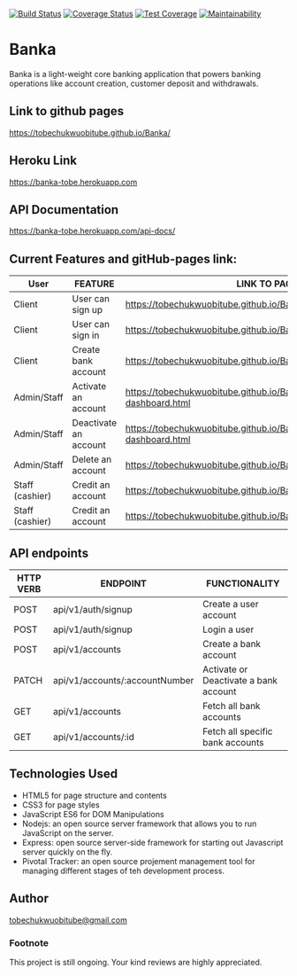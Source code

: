 [![Build Status](https://travis-ci.org/tobechukwuobitube/Banka.svg?branch=develop)](https://travis-ci.org/tobechukwuobitube/Banka)
[![Coverage Status](https://coveralls.io/repos/github/tobechukwuobitube/Banka/badge.svg?branch=ch-setup-transaction-dummyData-model-%23165334294)](https://coveralls.io/github/tobechukwuobitube/Banka?branch=ch-setup-transaction-dummyData-model-%23165334294)
[![Test Coverage](https://api.codeclimate.com/v1/badges/f3d6ff4120779fd6daf1/test_coverage)](https://codeclimate.com/github/tobechukwuobitube/Banka/test_coverage)
[![Maintainability](https://api.codeclimate.com/v1/badges/f3d6ff4120779fd6daf1/maintainability)](https://codeclimate.com/github/tobechukwuobitube/Banka/maintainability)

# Banka
Banka is a light-weight core banking application that powers banking operations like account creation, customer deposit and withdrawals.


## Link to github pages
https://tobechukwuobitube.github.io/Banka/

## Heroku Link
https://banka-tobe.herokuapp.com

## API Documentation
https://banka-tobe.herokuapp.com/api-docs/


## Current Features and gitHub-pages link:

| User            | FEATURE                | LINK TO PAGES/VIEWS                                                             |
| ---------       | -----------------------| --------------------------------------------------------------------------------|
| Client          | User can sign up       | https://tobechukwuobitube.github.io/Banka/UI/assets/pages/signup.html           |
| Client          | User can sign in       | https://tobechukwuobitube.github.io/Banka/UI/assets/pages/login.html            |
| Client          | Create bank account    | https://tobechukwuobitube.github.io/Banka/UI/assets/pages/client.html           |
| Admin/Staff     | Activate an account    | https://tobechukwuobitube.github.io/Banka/UI/assets/pages/admin-dashboard.html  |
| Admin/Staff     | Deactivate an account  | https://tobechukwuobitube.github.io/Banka/UI/assets/pages/admin-dashboard.html  |
| Admin/Staff     | Delete an account      | https://tobechukwuobitube.github.io/Banka/UI/assets/pages/accounts.html         |
| Staff (cashier) | Credit an account      | https://tobechukwuobitube.github.io/Banka/UI/assets/pages/transaction.html      |
| Staff (cashier) | Credit an account      | https://tobechukwuobitube.github.io/Banka/UI/assets/pages/transaction.html      |


## API endpoints

| HTTP VERB | ENDPOINT                                | FUNCTIONALITY                           |
| --------- | ------------------------------          | ----------------------------------------|
| POST      | api/v1/auth/signup                      | Create a user account                   |
| POST      | api/v1/auth/signup                      | Login a user                            |
| POST      | api/v1/accounts                         | Create a bank account                   |
| PATCH     | api/v1/accounts/:accountNumber          | Activate or Deactivate a bank account   |
| GET       | api/v1/accounts                         | Fetch all bank accounts                 |
| GET       | api/v1/accounts/:id                     | Fetch all specific bank accounts        |

## Technologies Used
* HTML5 for page structure and contents
* CSS3 for page styles
* JavaScript ES6 for DOM Manipulations
* Nodejs: an open source server framework that allows you to run JavaScript on the server.
* Express: open source server-side framework for starting out Javascript server quickly on the fly.
* Pivotal Tracker: an open source projement management tool for managing different stages of teh development process.

## Author
tobechukwuobitube@gmail.com

### Footnote
This project is still ongoing.
Your kind reviews are highly appreciated.
